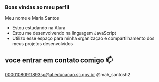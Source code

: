### Boas vindas ao meu perfil 

Meu nome e Maria Santos

- Estou estudando na Alura
- Estou me desenvolvendo na linguagem JavaScript
- Utilizo esse espaço para minha organizaçao e compartilhamento dos meus projetos desenvolvidos

## voce entrar em contato comigo 📫

00001080911893sp@al.educacao.sp.gov.br
@mah_santosh2
